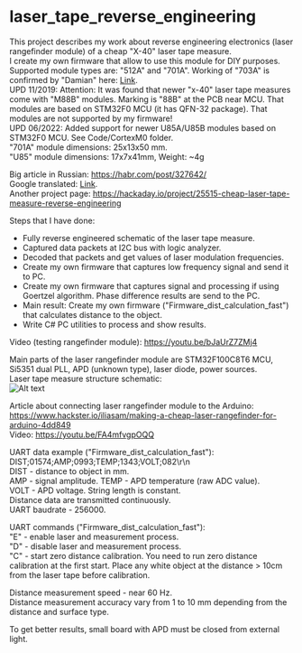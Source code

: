 # laser_tape_reverse_engineering 

This project describes my work about reverse engineering electronics (laser rangefinder module) of a cheap "X-40" laser tape measure.  
I create my own firmware that allow to use this module for DIY purposes.  
Supported module types are: "512A" and "701A". Working of "703A" is confirmed by "Damian" here: [Link](https://www.hackster.io/iliasam/making-a-cheap-laser-rangefinder-for-arduino-4dd849).  
UPD 11/2019: Attention: It was found that newer "x-40" laser tape measures come with "M88B" modules. Marking is "88B" at the PCB near MCU. That modules are based on STM32F0 MCU (it has QFN-32 package). That modules are not supported by my firmware!  
UPD 06/2022: Added support for newer U85A/U85B modules based on STM32F0 MCU. See Code/CortexM0 folder.    
"701A" module dimensions: 25x13x50 mm.   
"U85" module dimensions: 17x7x41mm, Weight: ~4g  
  
Big article in Russian: https://habr.com/post/327642/  
Google translated: [Link](http://translate.google.com/translate?sl=ru&tl=en&js=y&prev=_t&hl=en&ie=UTF-8&u=https%3A%2F%2Fhabr.com%2Fpost%2F327642%2F&edit-text=).  
Another project page: https://hackaday.io/project/25515-cheap-laser-tape-measure-reverse-engineering  

Steps that I have done:  
- Fully reverse engineered schematic of the laser tape measure.   
- Captured data packets at I2C bus with logic analyzer.  
- Decoded that packets and get values of laser modulation frequencies.  
- Create my own firmware that captures low frequency signal and send it to PC.  
- Create my own firmware that captures signal and processing if using Goertzel algorithm. Phase difference results are send to the PC.  
- Main result: Create my own firmware ("Firmware_dist_calculation_fast") that calculates distance to the object.  
- Write C# PC utilities to process and show results.  

Video (testing rangefinder module): https://youtu.be/bJaUrZ7ZMj4  

Main parts of the laser rangefinder module are STM32F100C8T6 MCU, Si5351 dual PLL, APD (unknown type), laser diode, power sources.  
Laser tape measure structure schematic:  
![Alt text](Schematic/schematic_structure.png?raw=true "Image")  
  
Article about connecting laser rangefinder module to the Arduino:  
https://www.hackster.io/iliasam/making-a-cheap-laser-rangefinder-for-arduino-4dd849  
Video: https://youtu.be/FA4mfvgpOQQ  


UART data example ("Firmware_dist_calculation_fast"):  
DIST;01574;AMP;0993;TEMP;1343;VOLT;082\r\n  
DIST - distance to object in mm.  
AMP  - signal amplitude. 
TEMP - APD temperature (raw ADC value).  
VOLT - APD voltage. 
String length is constant.  
Distance data are transmitted continuously.  
UART baudrate - 256000.  

UART commands ("Firmware_dist_calculation_fast"):  
"E" - enable laser and measurement process.  
"D" - disable laser and measurement process.  
"C" - start zero distance calibration. You need to run zero distance calibration at the first start. Place any white object at the distance > 10cm from the laser tape before calibration.  

Distance measurement speed - near 60 Hz.  
Distance measurement accuracy vary from 1 to 10 mm depending from the distance and surface type.  

To get better results, small board with APD must be closed from external light.  
